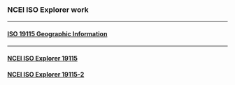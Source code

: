 ### NCEI ISO Explorer work
---
#### [ISO 19115 Geographic Information](https://www.ncei.noaa.gov/sites/default/files/2020-04/ISO%2019115-2%20Workbook_Part%20II%20Extentions%20for%20imagery%20and%20Gridded%20Data.pdf)
---
#### [NCEI ISO Explorer 19115](https://japrimrose.github.io/ISO_Explorer/iso_explorer.html)
#### [NCEI ISO Explorer 19115-2](https://japrimrose.github.io/ISO_Explorer/iso_explorer.html)

